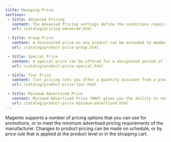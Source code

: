 ```yaml
---
title: Managing Price
sections:
 - title: Advanced Pricing
   content: The Advanced Pricing settings define the conditions required for special pricing that is available for a specific customer group or shared catalog.
   url: /catalog/pricing-advanced.html

 - title: Group Price
   content: A discounted price on any product can be extended to members of a specific customer group, provided they shop while logged in to their accounts.
   url: /catalog/product-price-group.html

 - title: Special Price
   content: A special price can be offered for a designated period of time. During the specified time period, the special price appears instead of the regular price, followed by a notation that shows the regular price.
   url: /catalog/product-price-special.html

 - title: Tier Price
   content: Tier pricing lets you offer a quantity discount from a product listing or product page in the storefront. The discount can be applied to a specific store view or customer group or shared catalog.
   url: /catalog/product-price-tier.html

 - title: Minimum Advertised Price
   content: Minimum Advertised Price (MAP) gives you the ability to remain in compliance with the manufacturer’s requirements while offering your customers a better price. 
   url: /catalog/product-price-minimum-advertised.html
---
```


Magento supports a number of pricing options that you can use for promotions, or to meet the minimum advertised pricing requirements of the manufacturer. Changes to product pricing can be made on schedule, or by price rule that is applied at the product level or in the shopping cart.
